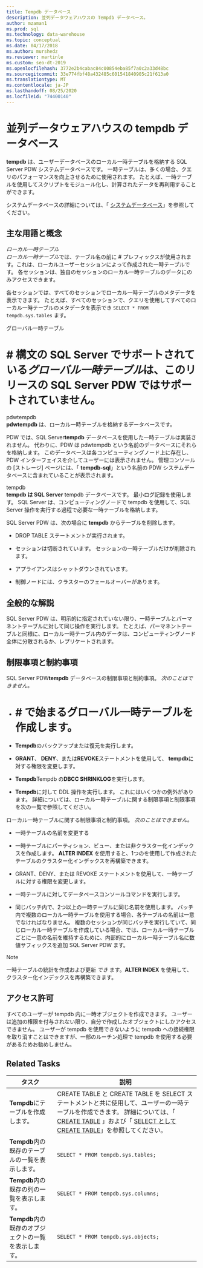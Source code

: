 ```yaml
---
title: Tempdb データベース
description: 並列データウェアハウスの Tempdb データベース。
author: mzaman1
ms.prod: sql
ms.technology: data-warehouse
ms.topic: conceptual
ms.date: 04/17/2018
ms.author: murshedz
ms.reviewer: martinle
ms.custom: seo-dt-2019
ms.openlocfilehash: 3772e2b4cabac84c00854eba85f7a0c2a33d48bc
ms.sourcegitcommit: 33e774fbf48a432485c601541840905c21f613a0
ms.translationtype: MT
ms.contentlocale: ja-JP
ms.lasthandoff: 08/25/2020
ms.locfileid: "74400140"
---
```

# <a name="tempdb-database-in-parallel-data-warehouse"></a>並列データウェアハウスの tempdb データベース
**tempdb** は、ユーザーデータベースのローカル一時テーブルを格納する SQL Server PDW システムデータベースです。 一時テーブルは、多くの場合、クエリのパフォーマンスを向上させるために使用されます。 たとえば、一時テーブルを使用してスクリプトをモジュール化し、計算されたデータを再利用することができます。  
  
システムデータベースの詳細については、「 [システムデータベース](system-databases.md)」を参照してください。  
  
## <a name="key-terms-and-concepts"></a><a name="Basics"></a>主な用語と概念  
*ローカル一時テーブル*  
*ローカル一時テーブル*では、テーブル名の前に # プレフィックスが使用されます。これは、ローカルユーザーセッションによって作成された一時テーブルです。 各セッションは、独自のセッションのローカル一時テーブルのデータにのみアクセスできます。  
  
各セッションでは、すべてのセッションでローカル一時テーブルのメタデータを表示できます。 たとえば、すべてのセッションで、クエリを使用してすべてのローカル一時テーブルのメタデータを表示でき `SELECT * FROM tempdb.sys.tables` ます。  
  
グローバル一時テーブル  
# # 構文の SQL Server でサポートされている*グローバル一時テーブル*は、このリリースの SQL Server PDW ではサポートされていません。  
  
pdwtempdb  
**pdwtempdb** は、ローカル一時テーブルを格納するデータベースです。  
  
PDW では、SQL Server**tempdb** データベースを使用した一時テーブルは実装されません。 代わりに、PDW は pdwtempdb という名前のデータベースにそれらを格納します。 このデータベースは各コンピューティングノード上に存在し、PDW インターフェイスを介してユーザーには表示されません。 管理コンソールの [ストレージ] ページには、「 **tempdb-sql**」という名前の PDW システムデータベースに含まれていることが表示されます。  
  
tempdb  
**tempdb は SQL Server** tempdb データベースです。 最小ログ記録を使用します。 SQL Server は、コンピューティングノードで tempdb を使用して、SQL Server 操作を実行する過程で必要な一時テーブルを格納します。  
  
SQL Server PDW は、次の場合に **tempdb** からテーブルを削除します。  
  
-   DROP TABLE ステートメントが実行されます。  
  
-   セッションは切断されています。 セッションの一時テーブルだけが削除されます。  
  
-   アプライアンスはシャットダウンされています。  
  
-   制御ノードには、クラスターのフェールオーバーがあります。  
  
## <a name="general-remarks"></a>全般的な解説  
SQL Server PDW は、明示的に指定されていない限り、一時テーブルとパーマネントテーブルに対して同じ操作を実行します。 たとえば、パーマネントテーブルと同様に、ローカル一時テーブル内のデータは、コンピューティングノード全体に分散されるか、レプリケートされます。  
  
## <a name="limitations-and-restrictions"></a><a name="LimitationsRestrictions"></a>制限事項と制約事項  
SQL Server PDW**tempdb** データベースの制限事項と制約事項。 *次のことはできません。*  
  
-   # # で始まるグローバル一時テーブルを作成します。  
  
-   **Tempdb**のバックアップまたは復元を実行します。  
  
-   **GRANT**、 **DENY**、または**REVOKE**ステートメントを使用して、 **tempdb**に対する権限を変更します。  
  
-   **Tempdb**Tempdb の**DBCC SHRINKLOG**を実行します。  
  
-   **Tempdb**に対して DDL 操作を実行します。 これにはいくつかの例外があります。 詳細については、ローカル一時テーブルに関する制限事項と制限事項を次の一覧で参照してください。  
  
ローカル一時テーブルに関する制限事項と制約事項。 *次のことはできません。*  
  
-   一時テーブルの名前を変更する  
  
-   一時テーブルにパーティション、ビュー、または非クラスター化インデックスを作成します。 **ALTER INDEX** を使用すると、1つのを使用して作成されたテーブルのクラスター化インデックスを再構築できます。  
  
-   GRANT、DENY、または REVOKE ステートメントを使用して、一時テーブルに対する権限を変更します。  
  
-   一時テーブルに対してデータベースコンソールコマンドを実行します。  
  
-   同じバッチ内で、2つ以上の一時テーブルに同じ名前を使用します。 バッチ内で複数のローカル一時テーブルを使用する場合、各テーブルの名前は一意でなければなりません。 複数のセッションが同じバッチを実行していて、同じローカル一時テーブルを作成している場合、では、ローカル一時テーブルごとに一意の名前を維持するために、内部的にローカル一時テーブル名に数値サフィックスを追加 SQL Server PDW ます。  
  
> [!NOTE]  
> 一時テーブルの統計を作成および更新 *でき* ます。**ALTER INDEX** を使用して、クラスター化インデックスを再構築できます。  
  
## <a name="permissions"></a>アクセス許可  
すべてのユーザーが tempdb 内に一時オブジェクトを作成できます。 ユーザーは追加の権限を付与されない限り、自分で作成したオブジェクトにしかアクセスできません。 ユーザーが tempdb を使用できないように tempdb への接続権限を取り消すことはできますが、一部のルーチン処理で tempdb を使用する必要があるためお勧めしません。  
  
## <a name="related-tasks"></a><a name="RelatedTasks"></a>Related Tasks  
  
|タスク|説明|  
|---------|---------------|  
|**Tempdb**にテーブルを作成します。|CREATE TABLE と CREATE TABLE を SELECT ステートメントと共に使用して、ユーザーの一時テーブルを作成できます。 詳細については、「 [CREATE TABLE](../t-sql/statements/create-table-azure-sql-data-warehouse.md) 」および「 [SELECT として CREATE TABLE](../t-sql/statements/create-table-as-select-azure-sql-data-warehouse.md)」を参照してください。|  
|**Tempdb**内の既存のテーブルの一覧を表示します。|`SELECT * FROM tempdb.sys.tables;`|  
|**Tempdb**内の既存の列の一覧を表示します。|`SELECT * FROM tempdb.sys.columns;`|  
|**Tempdb**内の既存のオブジェクトの一覧を表示します。|`SELECT * FROM tempdb.sys.objects;`|  
  
<!-- MISSING LINKS 
## See Also  
[Common Metadata Query Examples &#40;SQL Server PDW&#41;](../sqlpdw/common-metadata-query-examples-sql-server-pdw.md)  
-->
  

